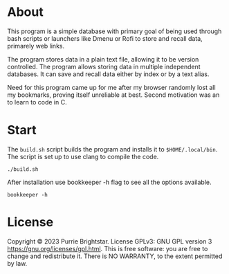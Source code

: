 # About
This program is a simple database with primary goal of being used through bash scripts or launchers like Dmenu or Rofi to store and recall data, primarely web links.

The program stores data in a plain text file, allowing it to be version controlled. The program allows storing data in multiple independent databases. It can save and recall data either by index or by a text alias.

Need for this program came up for me after my browser randomly lost all my bookmarks, proving itself unreliable at best. Second motivation was an to learn to code in C.

# Start
The `build.sh` script builds the program and installs it to `$HOME/.local/bin`. The script is set up to use clang to compile the code.
```
./build.sh
```

 After installation use bookkeeper -h flag to see all the options available.
```
bookkeeper -h
```

# License
Copyright © 2023 Purrie Brightstar.
License  GPLv3: GNU GPL version 3
<https://gnu.org/licenses/gpl.html>.
This is free software: you are free to change and redistribute it.
There is NO WARRANTY, to the extent permitted by law.
